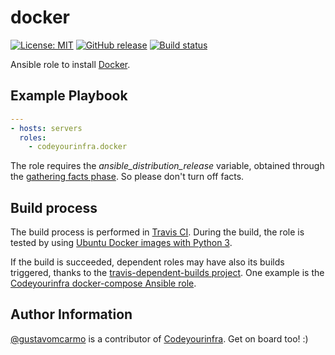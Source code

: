 # docker

[![License: MIT](https://img.shields.io/badge/License-MIT-yellow.svg)](https://opensource.org/licenses/MIT) [![GitHub release](https://img.shields.io/github/release/codeyourinfra/docker.svg)]() [![Build status](https://travis-ci.org/codeyourinfra/docker.svg?branch=master)](https://travis-ci.org/codeyourinfra/docker)

Ansible role to install [Docker](https://www.docker.com).

## Example Playbook

```yml
---
- hosts: servers
  roles:
    - codeyourinfra.docker
```

The role requires the *ansible_distribution_release* variable, obtained through the [gathering facts phase](https://docs.ansible.com/ansible/latest/user_guide/playbooks_variables.html#information-discovered-from-systems-facts). So please don't turn off facts.

## Build process

The build process is performed in [Travis CI](https://travis-ci.org/codeyourinfra/docker). During the build, the role is tested by using [Ubuntu Docker images with Python 3](https://hub.docker.com/r/codeyourinfra/python3).

If the build is succeeded, dependent roles may have also its builds triggered, thanks to the [travis-dependent-builds project](https://github.com/stephanmg/travis-dependent-builds). One example is the [Codeyourinfra docker-compose Ansible role](https://galaxy.ansible.com/codeyourinfra/docker_compose).

## Author Information

[@gustavomcarmo](https://github.com/gustavomcarmo) is a contributor of [Codeyourinfra](https://github.com/codeyourinfra). Get on board too! :)
